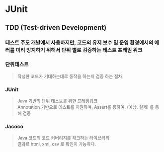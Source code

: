 # JUnit

## TDD (Test-driven Development)
### 테스트 주도 개발에서 사용하지만, 코드의 유지 보수 및 운영 환경에서의 에러를 미리 방지하기 위해서 단위 별로 검증하는 테스트 프레임 워크

### 단위테스트
> 작성한 코드가 기대하는대로 동작을 하는지 검증 하는 절차

### JUnit
> Java 기반의 단위 테스트를 위한 프레임워크   
> Annotation 기반으로 테스트를 지원하며, Assert를 통하여, (예상, 실제) 를 통해 검증

### Jacoco
> Java 코드의 코드 커버리지를 채크하는 라이브러리   
> 결과르 html, xml, csv 로 확인이 가능하다.
